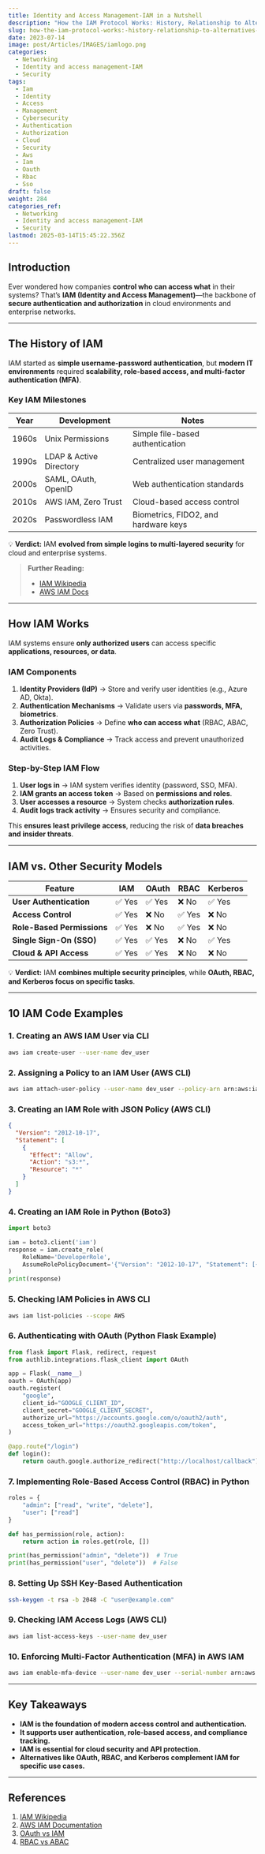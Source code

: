 ```yaml
---
title: Identity and Access Management-IAM in a Nutshell
description: "How the IAM Protocol Works: History, Relationship to Alternatives, and Examples"
slug: how-the-iam-protocol-works:-history-relationship-to-alternatives-and-10-code-examples
date: 2023-07-14
image: post/Articles/IMAGES/iamlogo.png
categories:
  - Networking
  - Identity and access management-IAM
  - Security
tags:
  - Iam
  - Identity
  - Access
  - Management
  - Cybersecurity
  - Authentication
  - Authorization
  - Cloud
  - Security
  - Aws
  - Iam
  - Oauth
  - Rbac
  - Sso
draft: false
weight: 284
categories_ref:
  - Networking
  - Identity and access management-IAM
  - Security
lastmod: 2025-03-14T15:45:22.356Z
---
```

<!--
# How the IAM Protocol Works: History, Relationship to Alternatives, and 10 Code Examples
-->

## Introduction

Ever wondered how companies **control who can access what** in their systems? That’s **IAM (Identity and Access Management)**—the backbone of **secure authentication and authorization** in cloud environments and enterprise networks.

<!--
In this article, we’ll cover:  

- The **history and evolution** of IAM.  
- How **IAM protocols work** and why they matter.  
- **IAM vs. other security models** like OAuth, RBAC, and Kerberos.  
- **10 real-world IAM code examples**.  
-->

***

## The History of IAM

IAM started as **simple username-password authentication**, but **modern IT environments** required **scalability, role-based access, and multi-factor authentication (MFA)**.

### **Key IAM Milestones**

| Year  | Development             | Notes                                |
| ----- | ----------------------- | ------------------------------------ |
| 1960s | Unix Permissions        | Simple file-based authentication     |
| 1990s | LDAP & Active Directory | Centralized user management          |
| 2000s | SAML, OAuth, OpenID     | Web authentication standards         |
| 2010s | AWS IAM, Zero Trust     | Cloud-based access control           |
| 2020s | Passwordless IAM        | Biometrics, FIDO2, and hardware keys |

💡 **Verdict:** IAM **evolved from simple logins to multi-layered security** for cloud and enterprise systems.

> **Further Reading:**
>
> * [IAM Wikipedia](https://en.wikipedia.org/wiki/Identity_and_access_management)
> * [AWS IAM Docs](https://docs.aws.amazon.com/IAM/latest/UserGuide/introduction.html)

***

## How IAM Works

IAM systems ensure **only authorized users** can access specific **applications, resources, or data**.

### **IAM Components**

1. **Identity Providers (IdP)** → Store and verify user identities (e.g., Azure AD, Okta).
2. **Authentication Mechanisms** → Validate users via **passwords, MFA, biometrics**.
3. **Authorization Policies** → Define **who can access what** (RBAC, ABAC, Zero Trust).
4. **Audit Logs & Compliance** → Track access and prevent unauthorized activities.

### **Step-by-Step IAM Flow**

1. **User logs in** → IAM system verifies identity (password, SSO, MFA).
2. **IAM grants an access token** → Based on **permissions and roles**.
3. **User accesses a resource** → System checks **authorization rules**.
4. **Audit logs track activity** → Ensures security and compliance.

This **ensures least privilege access**, reducing the risk of **data breaches and insider threats**.

***

## IAM vs. Other Security Models

| Feature                    | IAM   | OAuth | RBAC  | Kerberos |
| -------------------------- | ----- | ----- | ----- | -------- |
| **User Authentication**    | ✅ Yes | ✅ Yes | ❌ No  | ✅ Yes    |
| **Access Control**         | ✅ Yes | ❌ No  | ✅ Yes | ❌ No     |
| **Role-Based Permissions** | ✅ Yes | ❌ No  | ✅ Yes | ❌ No     |
| **Single Sign-On (SSO)**   | ✅ Yes | ✅ Yes | ❌ No  | ✅ Yes    |
| **Cloud & API Access**     | ✅ Yes | ✅ Yes | ❌ No  | ❌ No     |

💡 **Verdict:** IAM **combines multiple security principles**, while **OAuth, RBAC, and Kerberos focus on specific tasks**.

***

## 10 IAM Code Examples

### **1. Creating an AWS IAM User via CLI**

```bash
aws iam create-user --user-name dev_user
```

### **2. Assigning a Policy to an IAM User (AWS CLI)**

```bash
aws iam attach-user-policy --user-name dev_user --policy-arn arn:aws:iam::aws:policy/AmazonS3ReadOnlyAccess
```

### **3. Creating an IAM Role with JSON Policy (AWS CLI)**

```json
{
  "Version": "2012-10-17",
  "Statement": [
    {
      "Effect": "Allow",
      "Action": "s3:*",
      "Resource": "*"
    }
  ]
}
```

### **4. Creating an IAM Role in Python (Boto3)**

```python
import boto3

iam = boto3.client('iam')
response = iam.create_role(
    RoleName='DeveloperRole',
    AssumeRolePolicyDocument='{"Version": "2012-10-17", "Statement": [{"Effect": "Allow", "Principal": {"Service": "ec2.amazonaws.com"}, "Action": "sts:AssumeRole"}]}'
)
print(response)
```

### **5. Checking IAM Policies in AWS CLI**

```bash
aws iam list-policies --scope AWS
```

### **6. Authenticating with OAuth (Python Flask Example)**

```python
from flask import Flask, redirect, request
from authlib.integrations.flask_client import OAuth

app = Flask(__name__)
oauth = OAuth(app)
oauth.register(
    "google",
    client_id="GOOGLE_CLIENT_ID",
    client_secret="GOOGLE_CLIENT_SECRET",
    authorize_url="https://accounts.google.com/o/oauth2/auth",
    access_token_url="https://oauth2.googleapis.com/token",
)

@app.route("/login")
def login():
    return oauth.google.authorize_redirect("http://localhost/callback")
```

### **7. Implementing Role-Based Access Control (RBAC) in Python**

```python
roles = {
    "admin": ["read", "write", "delete"],
    "user": ["read"]
}

def has_permission(role, action):
    return action in roles.get(role, [])

print(has_permission("admin", "delete"))  # True
print(has_permission("user", "delete"))  # False
```

### **8. Setting Up SSH Key-Based Authentication**

```bash
ssh-keygen -t rsa -b 2048 -C "user@example.com"
```

### **9. Checking IAM Access Logs (AWS CLI)**

```bash
aws iam list-access-keys --user-name dev_user
```

### **10. Enforcing Multi-Factor Authentication (MFA) in AWS IAM**

```bash
aws iam enable-mfa-device --user-name dev_user --serial-number arn:aws:iam::123456789012:mfa/dev_user --authentication-code-1 123456 --authentication-code-2 456789
```

***

## Key Takeaways

* **IAM is the foundation of modern access control and authentication.**
* **It supports user authentication, role-based access, and compliance tracking.**
* **IAM is essential for cloud security and API protection.**
* **Alternatives like OAuth, RBAC, and Kerberos complement IAM for specific use cases.**

***

## References

1. [IAM Wikipedia](https://en.wikipedia.org/wiki/Identity_and_access_management)
2. [AWS IAM Documentation](https://docs.aws.amazon.com/IAM/latest/UserGuide/introduction.html)
3. [OAuth vs IAM](https://oauth.net/articles/authentication/)
4. [RBAC vs ABAC](https://www.nist.gov/publications/role-based-access-control)
